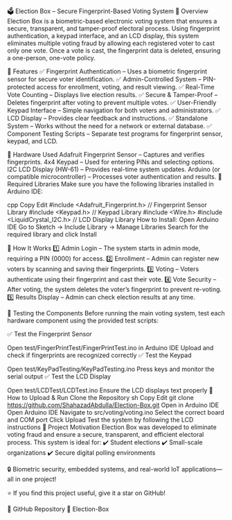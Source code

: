 🗳️ Election Box – Secure Fingerprint-Based Voting System
🔹 Overview
Election Box is a biometric-based electronic voting system that ensures a secure, transparent, and tamper-proof electoral process. Using fingerprint authentication, a keypad interface, and an LCD display, this system eliminates multiple voting fraud by allowing each registered voter to cast only one vote. Once a vote is cast, the fingerprint data is deleted, ensuring a one-person, one-vote policy.

🔹 Features
✅ Fingerprint Authentication – Uses a biometric fingerprint sensor for secure voter identification.
✅ Admin-Controlled System – PIN-protected access for enrollment, voting, and result viewing.
✅ Real-Time Vote Counting – Displays live election results.
✅ Secure & Tamper-Proof – Deletes fingerprint after voting to prevent multiple votes.
✅ User-Friendly Keypad Interface – Simple navigation for both voters and administrators.
✅ LCD Display – Provides clear feedback and instructions.
✅ Standalone System – Works without the need for a network or external database.
✅ Component Testing Scripts – Separate test programs for fingerprint sensor, keypad, and LCD.

🔹 Hardware Used
Adafruit Fingerprint Sensor – Captures and verifies fingerprints.
4x4 Keypad – Used for entering PINs and selecting options.
I2C LCD Display (HW-61) – Provides real-time system updates.
Arduino (or compatible microcontroller) – Processes voter authentication and results.
🔹 Required Libraries
Make sure you have the following libraries installed in Arduino IDE:

cpp
Copy
Edit
#include <Adafruit_Fingerprint.h>  // Fingerprint Sensor Library
#include <Keypad.h>                // Keypad Library
#include <Wire.h>
#include <LiquidCrystal_I2C.h>      // LCD Display Library
How to Install:
Open Arduino IDE
Go to Sketch → Include Library → Manage Libraries
Search for the required library and click Install

🔹 How It Works
1️⃣ Admin Login – The system starts in admin mode, requiring a PIN (0000) for access.
2️⃣ Enrollment – Admin can register new voters by scanning and saving their fingerprints.
3️⃣ Voting – Voters authenticate using their fingerprint and cast their vote.
4️⃣ Vote Security – After voting, the system deletes the voter’s fingerprint to prevent re-voting.
5️⃣ Results Display – Admin can check election results at any time.

🔹 Testing the Components
Before running the main voting system, test each hardware component using the provided test scripts:

✅ Test the Fingerprint Sensor

Open test/FingerPrintTest/FingerPrintTest.ino in Arduino IDE
Upload and check if fingerprints are recognized correctly
✅ Test the Keypad

Open test/KeyPadTesting/KeyPadTesting.ino
Press keys and monitor the serial output
✅ Test the LCD Display

Open test/LCDTest/LCDTest.ino
Ensure the LCD displays text properly
🔹 How to Upload & Run
Clone the Repository
sh
Copy
Edit
git clone https://github.com/ShahazadAbdulla/Election-Box.git
Open in Arduino IDE
Open Arduino IDE
Navigate to src/voting/voting.ino
Select the correct board and COM port
Click Upload
Test the system by following the LCD instructions
🔹 Project Motivation
Election Box was developed to eliminate voting fraud and ensure a secure, transparent, and efficient electoral process. This system is ideal for:
✔️ Student elections
✔️ Small-scale organizations
✔️ Secure digital polling environments

🔒 Biometric security, embedded systems, and real-world IoT applications—all in one project!

⭐ If you find this project useful, give it a star on GitHub!

🔗 GitHub Repository 🚀
Election-Box
